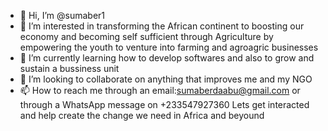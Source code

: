 - 👋 Hi, I’m @sumaber1
- 👀 I’m interested in transforming the African continent to boosting our economy and becoming self sufficient through Agriculture by empowering the youth to venture into farming and agroagric businesses
- 🌱 I’m currently learning how to develop softwares and also to grow and sustain a bussiness unit
- 💞️ I’m looking to collaborate on anything that improves me and my NGO
- 📫 How to reach me through an email:sumaberdaabu@gmail.com or through a WhatsApp message on +233547927360
Lets get interacted and help create the change we need in Africa and beyound
<!---
sumaber1/sumaber1 is a ✨ special ✨ repository because its `README.md` (this file) appears on your GitHub profile.
You can click the Preview link to take a look at your changes.
--->
